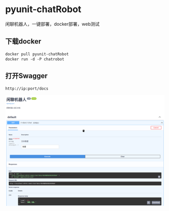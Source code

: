 # pyunit-chatRobot
闲聊机器人，一键部署，docker部署，web测试

## 下载docker
```shell
docker pull pyunit-chatRobot
docker run -d -P chatrobot
```
## 打开Swagger
    http://ip:port/docs
![Swagger](./chat.png)
